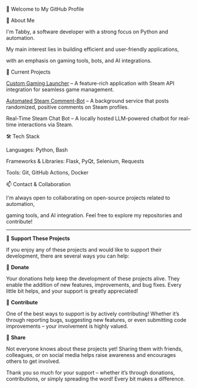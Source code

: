 👋 Welcome to My GitHub Profile

🔹 About Me

I'm Tabby, a software developer with a strong focus on Python and automation.

My main interest lies in building efficient and user-friendly applications,

with an emphasis on gaming tools, bots, and AI integrations.

🔧 Current Projects

[Custom Gaming Launcher](https://github.com/TabbyOS/GamingLauncher) – A feature-rich application with Steam API integration for seamless game management.

[Automated Steam Comment-Bot](https://github.com/TabbyOS/EchoNet/tree/v9.4-beta) – A background service that posts randomized, positive comments on Steam profiles.

Real-Time Steam Chat Bot – A locally hosted LLM-powered chatbot for real-time interactions via Steam.

🛠️ Tech Stack

Languages: Python, Bash

Frameworks & Libraries: Flask, PyQt, Selenium, Requests

Tools: Git, GitHub Actions, Docker

📫 Contact & Collaboration

I'm always open to collaborating on open-source projects related to automation,

gaming tools, and AI integration. Feel free to explore my repositories and contribute!

-----

💖 **Support These Projects**

If you enjoy any of these projects and would like to support their development, there are several ways you can help:

💸 **Donate**

Your donations help keep the development of these projects alive. They enable the addition of new features, improvements, and bug fixes. Every little bit helps, and your support is greatly appreciated!

🤝 **Contribute**

One of the best ways to support is by actively contributing! Whether it’s through reporting bugs, suggesting new features, or even submitting code improvements – your involvement is highly valued.

📢 **Share**

Not everyone knows about these projects yet! Sharing them with friends, colleagues, or on social media helps raise awareness and encourages others to get involved.

Thank you so much for your support – whether it’s through donations, contributions, or simply spreading the word! Every bit makes a difference.

